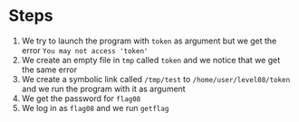 # Steps

1) We try to launch the program with `token` as argument but we get the error `You may not access 'token'`
2) We create an empty file in `tmp` called `token` and we notice that we get the same error
3) We create a symbolic link called `/tmp/test` to `/home/user/level08/token` and we run the program with it as argument
4) We get the password for `flag08`
5) We log in as `flag08` and we run `getflag`
